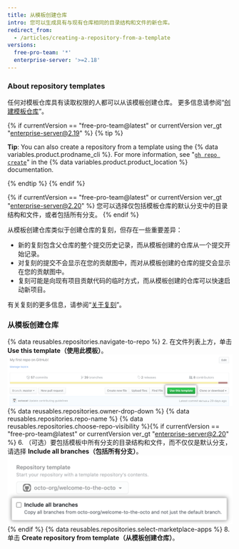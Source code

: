 ```yaml
---
title: 从模板创建仓库
intro: 您可以生成具有与现有仓库相同的目录结构和文件的新仓库。
redirect_from:
  - /articles/creating-a-repository-from-a-template
versions:
  free-pro-team: '*'
  enterprise-server: '>=2.18'
---
```


### About repository templates

任何对模板仓库具有读取权限的人都可以从该模板创建仓库。 更多信息请参阅“[创建模板仓库](/articles/creating-a-template-repository)”。

{% if currentVersion == "free-pro-team@latest" or currentVersion ver_gt "enterprise-server@2.19" %}
{% tip %}

**Tip**: You can also create a repository from a template using the {% data variables.product.prodname_cli %}. For more information, see "[`gh repo create`](https://cli.github.com/manual/gh_repo_create)" in the {% data variables.product.product_location %} documentation.

{% endtip %}
{% endif %}

{% if currentVersion == "free-pro-team@latest" or currentVersion ver_gt "enterprise-server@2.20" %}
您可以选择仅包括模板仓库的默认分支中的目录结构和文件，或者包括所有分支。
{% endif %}

从模板创建仓库类似于创建仓库的复刻，但存在一些重要差异：
- 新的复刻包含父仓库的整个提交历史记录，而从模板创建的仓库从一个提交开始记录。
- 对复刻的提交不会显示在您的贡献图中，而对从模板创建的仓库的提交会显示在您的贡献图中。
- 复刻可能是向现有项目贡献代码的临时方式，而从模板创建的仓库可以快速启动新项目。

有关复刻的更多信息，请参阅“[关于复刻](/articles/about-forks)”。

### 从模板创建仓库

{% data reusables.repositories.navigate-to-repo %}
2. 在文件列表上方，单击 **Use this template（使用此模板）**。 ![使用此模板按钮](/assets/images/help/repository/use-this-template-button.png)
{% data reusables.repositories.owner-drop-down %}
{% data reusables.repositories.repo-name %}
{% data reusables.repositories.choose-repo-visibility %}{% if currentVersion == "free-pro-team@latest" or currentVersion ver_gt "enterprise-server@2.20" %}
6. （可选）要包括模板中所有分支的目录结构和文件，而不仅仅是默认分支，请选择 **Include all branches（包括所有分支）**。 ![Include all branches checkbox](/assets/images/help/repository/include-all-branches.png){% endif %}
{% data reusables.repositories.select-marketplace-apps %}
8. 单击 **Create repository from template（从模板创建仓库）**。
